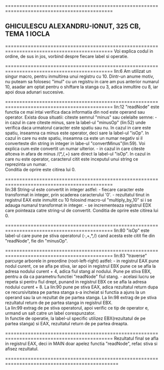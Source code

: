 ============================================================================================
## GHICULESCU ALEXANDRU-IONUT, 325 CB, TEMA 1 IOCLA ##

============================================================================================
        Voi explica codul in ordine, de sus in jos, vorbind despre fiecare
        label si operatie.
        
============================================================================================
lin:6   Am utilizat un singur macro, pentru inmultirea unui registru cu 10. Dintr-un
        anume motiv, nu puteam sa folosesc "imul" cu un registru in care am pus anterior
        numarul 10, asadar am optat pentru o shiftare la stanga cu 3, adica inmultire cu 
        8, iar apoi doua adunari succesive.
        
============================================================================================
lin:12  "readNode" este functia ce mai intai verifica daca informatia din nod este operand
        sau operator. 
        Exista doua situatii: citeste semnul "minus" sau celelalte semne:
          - in cazul in care citeste minus, sare la label-ul "minusOp" (lin:52) unde verifica
        daca urmatorul caracter este spatiu sau nu. In cazul in care este spatiu, inseamna ca
        minus este operator, deci sare la label-ul "isOp". In cazul in care nu este spatiu,
        inseamna ca este un numar negativ si il converteste din string in integer in labe-ul
        "convertMinus"(lin:59). Voi explica cum este convertit un numar ulterior.
          - in cazul in care citeste altceva in afara de minus /(\*,/,+) sare direct la 
        label-ul "isOp".
        In cazul in care nu este operator, caracterul citit este inceputul unui string ce 
        reprezinta un numar.        
        Conditia de oprire este citirea lui 0.
        
============================================================================================    
lin:38  String-ul este convertit in integer astfel:
          - fiecare caracter este transformat in integer, prin scaderea caracterului '0'.
          - rezultatul tinut in registrul EAX este inmultit cu 10 folosind macro-ul 
          "multiply_by_10" si i se adauga numarul transformat in integer.
          - se incrementeaza registrul EDX care pointeaza catre string-ul de convertit.
        Conditia de oprire este citirea lui 0.
        
============================================================================================
lin:80  "isOp" este label-ul care pune pe stiva operatorul (-,+,\*,/) cand acesta este citit
        fie din "readNode", fie din "minusOp".
        
============================================================================================
lin:83  "traverse" parcurge arborele in preordine (root-left-right) astfel:
          - in registrul EAX pune nodul curent, ce se afla pe stiva, iar apoi in registrul
          EBX pune ce se afla la adresa nodului curent + 4, adica fiul stang al nodului.
          Pune pe stiva EBX, pentru a da ca parametru functiei "readNode" fiul stang.
          - acelasi lucru se repeta si pentru fiul drept, punand in registrul EBX ce se 
          afla la adresa nodului curent + 8.
        La lin:90 pune pe stiva EAX, adica rezultatul return dupa ce recursivitatea pe 
        partea stanga s-a incheiat si functia a ajuns la un operand sau la un rezultat
        de pe partea stanga. 
        La lin:98 extrag de pe stiva rezultatul return de pe partea stanga in registrul
        EBX.  
        La lin:99 extrag de pe stiva operatorul, apoi verific ce tip de operator e, 
        urmand un salt catre un label corespunzator.  
        In functie de operatie, la label-ul specific utilizez EBX(rezultatul de pe
        partea stanga) si EAX, rezultatul return de pe partea dreapta.
        
============================================================================================
        Rezultatul final se afla in registrul EAX, deci in MAIN doar apelez functia
        "readNode", refac stiva si afisez rezultatul.
        
==============================================================================================

